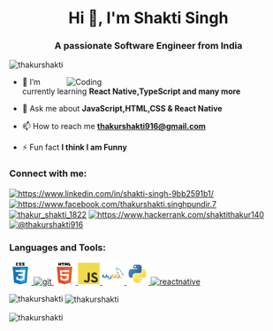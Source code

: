 <h1 align="center">Hi 👋, I'm Shakti Singh</h1>
<h3 align="center">A passionate Software Engineer from India</h3>

<p align="left"> <img src="https://komarev.com/ghpvc/?username=thakurshakti&label=Profile%20views&color=0e75b6&style=flat" alt="thakurshakti" /> </p>

<img align="right" alt="Coding" width="400" src="https://cdn.dribbble.com/users/2646423/screenshots/5507196/computer.gif">


- 🌱 I’m currently learning **React Native,TypeScript and many more**

- 💬 Ask me about **JavaScript,HTML,CSS & React Native**

- 📫 How to reach me **thakurshakti916@gmail.com**

- ⚡ Fun fact **I think I am Funny**

<h3 align="left">Connect with me:</h3>
<p align="left">
<a href="https://linkedin.com/in/https://www.linkedin.com/in/shakti-singh-9bb2591b1/" target="blank"><img align="center" src="https://raw.githubusercontent.com/rahuldkjain/github-profile-readme-generator/master/src/images/icons/Social/linked-in-alt.svg" alt="https://www.linkedin.com/in/shakti-singh-9bb2591b1/" height="30" width="40" /></a>
<a href="https://fb.com/https://www.facebook.com/thakurshakti.singhpundir.7" target="blank"><img align="center" src="https://raw.githubusercontent.com/rahuldkjain/github-profile-readme-generator/master/src/images/icons/Social/facebook.svg" alt="https://www.facebook.com/thakurshakti.singhpundir.7" height="30" width="40" /></a>
<a href="https://instagram.com/thakur_shakti_1822" target="blank"><img align="center" src="https://raw.githubusercontent.com/rahuldkjain/github-profile-readme-generator/master/src/images/icons/Social/instagram.svg" alt="thakur_shakti_1822" height="30" width="40" /></a>
<a href="https://www.hackerrank.com/https://www.hackerrank.com/shaktithakur140" target="blank"><img align="center" src="https://raw.githubusercontent.com/rahuldkjain/github-profile-readme-generator/master/src/images/icons/Social/hackerrank.svg" alt="https://www.hackerrank.com/shaktithakur140" height="30" width="40" /></a>
<a href="https://www.hackerearth.com/@thakurshakti916" target="blank"><img align="center" src="https://raw.githubusercontent.com/rahuldkjain/github-profile-readme-generator/master/src/images/icons/Social/hackerearth.svg" alt="@thakurshakti916" height="30" width="40" /></a>
</p>

<h3 align="left">Languages and Tools:</h3>
<p align="left"> <a href="https://www.w3schools.com/css/" target="_blank" rel="noreferrer"> <img src="https://raw.githubusercontent.com/devicons/devicon/master/icons/css3/css3-original-wordmark.svg" alt="css3" width="40" height="40"/> </a> <a href="https://git-scm.com/" target="_blank" rel="noreferrer"> <img src="https://www.vectorlogo.zone/logos/git-scm/git-scm-icon.svg" alt="git" width="40" height="40"/> </a> <a href="https://www.w3.org/html/" target="_blank" rel="noreferrer"> <img src="https://raw.githubusercontent.com/devicons/devicon/master/icons/html5/html5-original-wordmark.svg" alt="html5" width="40" height="40"/> </a> <a href="https://developer.mozilla.org/en-US/docs/Web/JavaScript" target="_blank" rel="noreferrer"> <img src="https://raw.githubusercontent.com/devicons/devicon/master/icons/javascript/javascript-original.svg" alt="javascript" width="40" height="40"/> </a> <a href="https://www.mysql.com/" target="_blank" rel="noreferrer"> <img src="https://raw.githubusercontent.com/devicons/devicon/master/icons/mysql/mysql-original-wordmark.svg" alt="mysql" width="40" height="40"/> </a> <a href="https://www.python.org" target="_blank" rel="noreferrer"> <img src="https://raw.githubusercontent.com/devicons/devicon/master/icons/python/python-original.svg" alt="python" width="40" height="40"/> </a> <a href="https://reactnative.dev/" target="_blank" rel="noreferrer"> <img src="https://reactnative.dev/img/header_logo.svg" alt="reactnative" width="40" height="40"/> </a> </p>

<p><img align="left" src="https://github-readme-stats.vercel.app/api/top-langs?username=thakurshakti&show_icons=true&locale=en&layout=compact" alt="thakurshakti" /></p>

<p>&nbsp;<img align="center" src="https://github-readme-stats.vercel.app/api?username=thakurshakti&show_icons=true&locale=en" alt="thakurshakti" /></p>

<p><img align="center" src="https://github-readme-streak-stats.herokuapp.com/?user=thakurshakti&" alt="thakurshakti" /></p>
